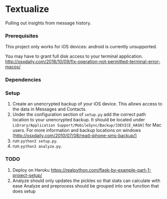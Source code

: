# Textualize

Pulling out insights from message history.

### Prerequisites

This project only works for iOS devices: android is currently unsupported.

You may have to grant full disk access to your terminal application.
http://osxdaily.com/2018/10/09/fix-operation-not-permitted-terminal-error-macos/

### Dependencies

### Setup

1. Create an unencrypted backup of your iOS device. This allows access to the
   data in Messages and Contacts.
2. Under the configuration section of `setup.py` add the correct path location
   to your unencrypted backup. It should be located under `Library/Application
   Support/MobileSync/Backup/[DEVICE_HASH]` for Mac users. For more information
   and backup locations on windows [http://osxdaily.com/2010/07/08/read-iphone-sms-backup/]
3. run `python3 setup.py`.
4. run `python3 analyze.py`.

### TODO

1. Deploy on Heroku
   https://realpython.com/flask-by-example-part-1-project-setup/
2. Analyze should only updates the pickles so that stats can calculate with ease
   Analyze and preprocess should be grouped into one function that does setup

